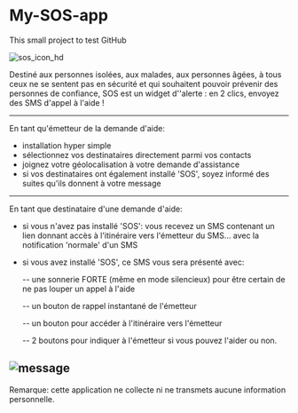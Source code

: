 # My-SOS-app
This small project to test GitHub

![sos_icon_hd](https://cloud.githubusercontent.com/assets/19465756/23761519/563f228a-04f3-11e7-8de8-4b1e490cec23.png)

Destiné aux personnes isolées, aux malades, aux personnes âgées, à tous ceux ne se sentent pas en sécurité et qui souhaitent pouvoir prévenir des personnes de confiance, 
SOS est un widget d''alerte : en 2 clics, envoyez des SMS d'appel à l'aide !

---
En tant qu'émetteur de la demande d'aide:
- installation hyper simple
- sélectionnez vos destinataires directement parmi vos contacts
- joignez votre géolocalisation à votre demande d'assistance
- si vos destinataires ont également installé 'SOS', soyez informé des suites qu'ils donnent à votre message

---
En tant que destinataire d'une demande d'aide:
- si vous n'avez pas installé 'SOS': vous recevez un SMS contenant un lien donnant accès à l'itinéraire vers l'émetteur du SMS... avec la notification 'normale' d'un SMS 

- si vous avez installé 'SOS', ce SMS vous sera présenté avec:

     -- une sonnerie FORTE (même en mode silencieux) pour être certain de ne pas louper un appel à l'aide
	 
     -- un bouton de rappel instantané de l'émetteur
	 
     -- un bouton pour accéder à l'itinéraire vers l'émetteur
	 
     -- 2 boutons pour indiquer à l'émetteur si vous pouvez l'aider ou non.

![_message_](https://cloud.githubusercontent.com/assets/19465756/23761808/548d9790-04f4-11e7-88d8-f82603d5af8d.png)
---
Remarque: cette application ne collecte ni ne transmets aucune information personnelle.
